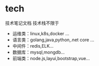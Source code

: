 # tech
技术笔记文档
技术栈不限于
* 运维类：linux,k8s,docker ...
* 语言类：golang,java,python,.net core ...
* 中间件：redis,ELK...
* 数据库：mysql,mongdb...
* 前端类：node.js,layui,bootstrap,vue...



